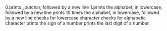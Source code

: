 0.prints _putchar, followed by a new line
1.prints the alphabet, in lowercase, followed by a new line
prints 10 times the alphabet, in lowercase, followed by a new line
checks for lowercase character
checks for alphabetic character
prints the sign of a number
prints the last digit of a number.
